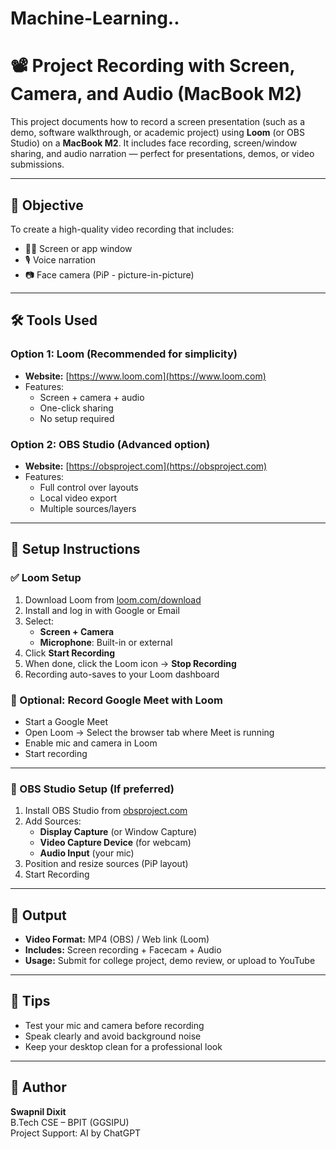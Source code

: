 # Machine-Learning..
# 📽️ Project Recording with Screen, Camera, and Audio (MacBook M2)

This project documents how to record a screen presentation (such as a demo, software walkthrough, or academic project) using **Loom** (or OBS Studio) on a **MacBook M2**. It includes face recording, screen/window sharing, and audio narration — perfect for presentations, demos, or video submissions.

---

## 🎯 Objective

To create a high-quality video recording that includes:
- 👨‍💻 Screen or app window
- 🎙️ Voice narration
- 📷 Face camera (PiP - picture-in-picture)

---

## 🛠️ Tools Used

### Option 1: Loom (Recommended for simplicity)
- **Website:** [https://www.loom.com](https://www.loom.com)
- Features:
  - Screen + camera + audio
  - One-click sharing
  - No setup required

### Option 2: OBS Studio (Advanced option)
- **Website:** [https://obsproject.com](https://obsproject.com)
- Features:
  - Full control over layouts
  - Local video export
  - Multiple sources/layers

---

## 🚀 Setup Instructions

### ✅ Loom Setup
1. Download Loom from [loom.com/download](https://www.loom.com/download)
2. Install and log in with Google or Email
3. Select:
   - **Screen + Camera**
   - **Microphone**: Built-in or external
4. Click **Start Recording**
5. When done, click the Loom icon → **Stop Recording**
6. Recording auto-saves to your Loom dashboard

### 🔁 Optional: Record Google Meet with Loom
- Start a Google Meet
- Open Loom → Select the browser tab where Meet is running
- Enable mic and camera in Loom
- Start recording

---

### 🎥 OBS Studio Setup (If preferred)
1. Install OBS Studio from [obsproject.com](https://obsproject.com)
2. Add Sources:
   - **Display Capture** (or Window Capture)
   - **Video Capture Device** (for webcam)
   - **Audio Input** (your mic)
3. Position and resize sources (PiP layout)
4. Start Recording

---

## 📂 Output

- **Video Format:** MP4 (OBS) / Web link (Loom)
- **Includes:** Screen recording + Facecam + Audio
- **Usage:** Submit for college project, demo review, or upload to YouTube

---

## 📝 Tips

- Test your mic and camera before recording
- Speak clearly and avoid background noise
- Keep your desktop clean for a professional look

---

## 📌 Author

**Swapnil Dixit**  
B.Tech CSE – BPIT (GGSIPU)  
Project Support: AI by ChatGPT  
